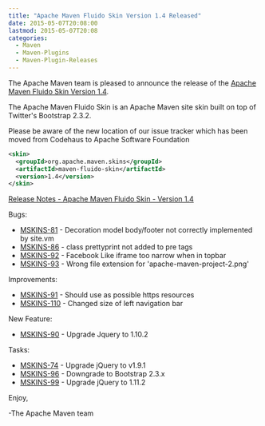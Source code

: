 ```yaml
---
title: "Apache Maven Fluido Skin Version 1.4 Released"
date: 2015-05-07T20:08:00
lastmod: 2015-05-07T20:08
categories:
  - Maven
  - Maven-Plugins
  - Maven-Plugin-Releases
---
```

The Apache Maven team is pleased to announce the release of the 
[Apache Maven Fluido Skin Version 1.4](http://maven.apache.org/skins/maven-fluido-skin/).

The Apache Maven Fluido Skin is an Apache Maven site skin built on top of
Twitter's Bootstrap 2.3.2.

Please be aware of the new location of our issue tracker
which has been moved from Codehaus to Apache Software Foundation

```xml
<skin>
  <groupId>org.apache.maven.skins</groupId>
  <artifactId>maven-fluido-skin</artifactId>
  <version>1.4</version>
</skin>
```

<!-- more -->

[Release Notes - Apache Maven Fluido Skin - Version 1.4](https://issues.apache.org/jira/secure/ReleaseNote.jspa?projectId=12317926&version=12331574)


Bugs:

 * [MSKINS-81](https://issues.apache.org/jira/browse/MSKINS-81) - Decoration model body/footer not correctly implemented by site.vm
 * [MSKINS-86](https://issues.apache.org/jira/browse/MSKINS-86) - class prettyprint not added to pre tags
 * [MSKINS-92](https://issues.apache.org/jira/browse/MSKINS-92) - Facebook Like iframe too narrow when in topbar
 * [MSKINS-93](https://issues.apache.org/jira/browse/MSKINS-93) - Wrong file extension for 'apache-maven-project-2.png'

Improvements:

 * [MSKINS-91](https://issues.apache.org/jira/browse/MSKINS-91) - Should use as possible https resources
 * [MSKINS-110](https://issues.apache.org/jira/browse/MSKINS-110) - Changed size of left navigation bar

New Feature:

 * [MSKINS-90](https://issues.apache.org/jira/browse/MSKINS-90) - Upgrade Jquery to 1.10.2

Tasks:

 * [MSKINS-74](https://issues.apache.org/jira/browse/MSKINS-74) - Upgrade jQuery to v1.9.1
 * [MSKINS-96](https://issues.apache.org/jira/browse/MSKINS-96) - Downgrade to Bootstrap 2.3.x
 * [MSKINS-99](https://issues.apache.org/jira/browse/MSKINS-99) - Upgrade jQuery to 1.11.2

Enjoy,

-The Apache Maven team
